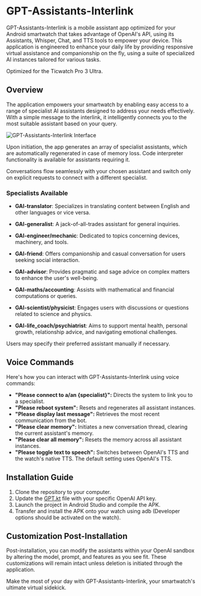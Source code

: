 # GPT-Assistants-Interlink

GPT-Assistants-Interlink is a mobile assistant app optimized for your Android smartwatch that takes advantage of OpenAI's API, using its Assistants, Whisper, Chat, and TTS tools to empower your device. This application is engineered to enhance your daily life by providing responsive virtual assistance and companionship on the fly, using a suite of specialized AI instances tailored for various tasks.

Optimized for the Ticwatch Pro 3 Ultra.

## Overview

The application empowers your smartwatch by enabling easy access to a range of specialist AI assistants designed to address your needs effectively. With a simple message to the interlink, it intelligently connects you to the most suitable assistant based on your query.

![GPT-Assistants-Interlink Interface](https://github.com/Adri6336/GPT-Assistants-Interlink/assets/64619524/78d1c782-f47e-41c4-8b3f-3e77bfb0af59)

Upon initiation, the app generates an array of specialist assistants, which are automatically regenerated in case of memory loss. Code interpreter functionality is available for assistants requiring it.

Conversations flow seamlessly with your chosen assistant and switch only on explicit requests to connect with a different specialist.

### Specialists Available

- **GAI-translator**: Specializes in translating content between English and other languages or vice versa.
  
- **GAI-generalist**: A jack-of-all-trades assistant for general inquiries.

- **GAI-engineer/mechanic**: Dedicated to topics concerning devices, machinery, and tools.

- **GAI-friend**: Offers companionship and casual conversation for users seeking social interaction.

- **GAI-advisor**: Provides pragmatic and sage advice on complex matters to enhance the user's well-being.

- **GAI-maths/accounting**: Assists with mathematical and financial computations or queries.

- **GAI-scientist/physicist**: Engages users with discussions or questions related to science and physics.

- **GAI-life_coach/psychiatrist**: Aims to support mental health, personal growth, relationship advice, and navigating emotional challenges.

Users may specify their preferred assistant manually if necessary.

## Voice Commands

Here's how you can interact with GPT-Assistants-Interlink using voice commands:

- **"Please connect to a/an {specialist}":** Directs the system to link you to a specialist.
- **"Please reboot system":** Resets and regenerates all assistant instances.
- **"Please display last message":** Retrieves the most recent communication from the bot.
- **"Please clear memory":** Initiates a new conversation thread, clearing the current assistant's memory.
- **"Please clear all memory":** Resets the memory across all assistant instances.
- **"Please toggle text to speech":** Switches between OpenAI's TTS and the watch's native TTS. The default setting uses OpenAI's TTS.

## Installation Guide

1. Clone the repository to your computer.
2. Update the [GPT.kt](https://github.com/Adri6336/GPT-Assistants-Interlink/blob/main/app/src/main/java/com/example/gpt_assistants_interlink/presentation/GPT.kt) file with your specific OpenAI API key.
3. Launch the project in Android Studio and compile the APK.
4. Transfer and install the APK onto your watch using adb (Developer options should be activated on the watch).

## Customization Post-Installation

Post-installation, you can modify the assistants within your OpenAI sandbox by altering the model, prompt, and features as you see fit. These customizations will remain intact unless deletion is initiated through the application.

Make the most of your day with GPT-Assistants-Interlink, your smartwatch's ultimate virtual sidekick.
